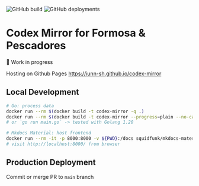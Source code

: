 ![GitHub build](https://img.shields.io/github/actions/workflow/status/iunn-sh/codex-mirror/main.yml?logo=github&style=for-the-badge) ![GitHub deployments](https://img.shields.io/github/deployments/iunn-sh/codex-mirror/github-pages?logo=github&style=for-the-badge)

# Codex Mirror for Formosa & Pescadores

:construction: Work in progress

Hosting on Github Pages https://iunn-sh.github.io/codex-mirror

## Local Development

```bash
# Go: process data
docker run --rm $(docker build -t codex-mirror -q .)
docker run --rm $(docker build -t codex-mirror --progress=plain --no-cache .) # debug
# or `go run main.go` -> tested with Golang 1.20

# Mkdocs Material: host frontend
docker run --rm -it -p 8000:8000 -v ${PWD}:/docs squidfunk/mkdocs-material:9.1.2
# visit http://localhost:8000/ from browser
```

## Production Deployment

Commit or merge PR to `main` branch
